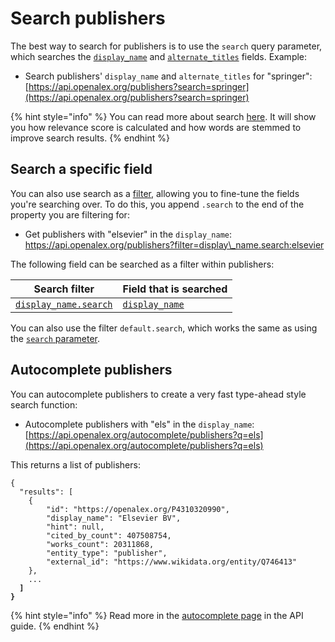 # Search publishers

The best way to search for publishers is to use the `search` query parameter, which searches the [`display_name`](publisher-object.md#display\_name) and [`alternate_titles`](publisher-object.md#alternate\_titles) fields. Example:

* Search publishers' `display_name` and `alternate_titles` for "springer":\
  [https://api.openalex.org/publishers?search=springer](https://api.openalex.org/publishers?search=springer)

{% hint style="info" %}
You can read more about search [here](../../the-api/get-lists-of-entities/search-entities.md). It will show you how relevance score is calculated and how words are stemmed to improve search results.
{% endhint %}

## Search a specific field

You can also use search as a [filter](../../the-api/get-lists-of-entities/filter-entity-lists.md), allowing you to fine-tune the fields you're searching over. To do this, you append `.search` to the end of the property you are filtering for:

* Get publishers with "elsevier" in the `display_name`:\
  https://api.openalex.org/publishers?filter=display\_name.search:elsevier

The following field can be searched as a filter within publishers:

| Search filter                                                                            | Field that is searched                              |
| ---------------------------------------------------------------------------------------- | --------------------------------------------------- |
| [`display_name.search`](../../the-api/filters/filter-publishers.md#display\_name.search) | [`display_name`](publisher-object.md#display\_name) |

You can also use the filter `default.search`, which works the same as using the [`search` parameter](search-publishers.md#search-publishers).

## Autocomplete publishers

You can autocomplete publishers to create a very fast type-ahead style search function:

* Autocomplete publishers with "els" in the `display_name`:\
  [https://api.openalex.org/autocomplete/publishers?q=els](https://api.openalex.org/autocomplete/publishers?q=els)

This returns a list of publishers:

<pre class="language-json"><code class="lang-json">{ 
  "results": [
    {
        "id": "https://openalex.org/P4310320990",
        "display_name": "Elsevier BV",
        "hint": null,
        "cited_by_count": 407508754,
        "works_count": 20311868,
        "entity_type": "publisher",
        "external_id": "https://www.wikidata.org/entity/Q746413"
    },
    ...
<strong>  ]
</strong><strong>}
</strong></code></pre>

{% hint style="info" %}
Read more in the [autocomplete page](../../the-api/get-lists-of-entities/autocomplete-entities.md) in the API guide.
{% endhint %}
